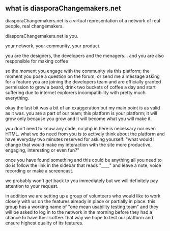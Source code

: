## what is diasporaChangemakers.net

diasporaChangemakers.net is a virtual representation of a network of real people, real changemakers.

diasporaChangemakers.net is you.

your network, your community, your product. 

you are the designers, the developers and the menagers... and you are also responsible for making coffee

so the moment you engage with the community via this platform; the moment you pose a question on the forum; or send me a message asking for a feature you are joining the developers team and are officially granted permission to grow a beard, drink two buckets of coffee a day and start suffering due to internet explorers incompatibility with pretty much everything.

okay the last bit was a bit of an exaggeration but my main point is as valid as it was. you are a part of our team; this platform is your platform; it will grow only because you grow and it will become what you will make it.

you don't need to know any code, no php in here is necessary nor even HTML. what we do need from you is to actively think about the platform and have everyday two minutes reserved for asking yourself: "what would I change that would make my interaction with the site more productive, engaging, interesting or even fun?"

once you have found something and this could be anything all you need to do is follow the link in the sidebar that reads "____" and leave a note, voice recording or make a screencast.

we probably won't get back to you immediately but we will definitely pay attention to your request.

in addition we are setting up a group of volunteers who would like to work closely with us on the features already in place or partially in place. this group has a working name of "one mean usability testing team" and they will be asked to log in to the network in the morning before they had a chance to have their coffee. that way we hope to test our platform and ensure highest quality of its features.